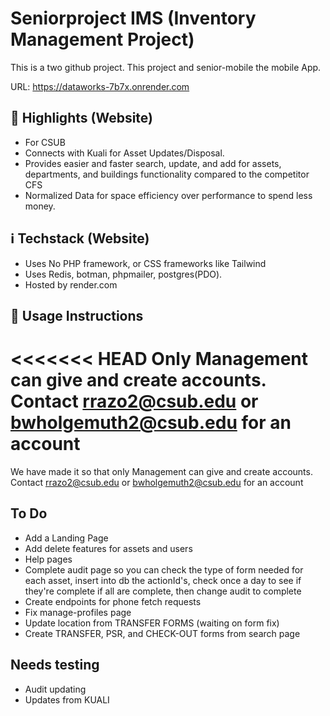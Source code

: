# Seniorproject IMS (Inventory Management Project)
This is a two github project. This project and senior-mobile the mobile App.

URL: https://dataworks-7b7x.onrender.com
## 🌟 Highlights (Website)
- For CSUB
- Connects with Kuali for Asset Updates/Disposal.
- Provides easier and faster search, update, and add for assets, departments, and buildings functionality compared to the competitor CFS
- Normalized Data for space efficiency over performance to spend less money.
## ℹ️ Techstack (Website)
- Uses No PHP framework, or CSS frameworks like Tailwind
- Uses Redis, botman, phpmailer, postgres(PDO).
- Hosted by render.com
## 🚀 Usage Instructions
<<<<<<< HEAD
Only Management can give and create accounts. Contact rrazo2@csub.edu or bwholgemuth2@csub.edu for an account
=======
We have made it so that only Management can give and create accounts. Contact rrazo2@csub.edu or bwholgemuth2@csub.edu for an account
## To Do
- Add a Landing Page
- Add delete features for assets and users
- Help pages 
- Complete audit page so you can check the type of form needed for each asset,
insert into db the actionId's, check once a day to see if they're complete if
all are complete, then change audit to complete
- Create endpoints for phone fetch requests
- Fix manage-profiles page
- Update location from TRANSFER FORMS (waiting on form fix)
- Create TRANSFER, PSR, and CHECK-OUT forms from search page
## Needs testing
- Audit updating
- Updates from KUALI 
